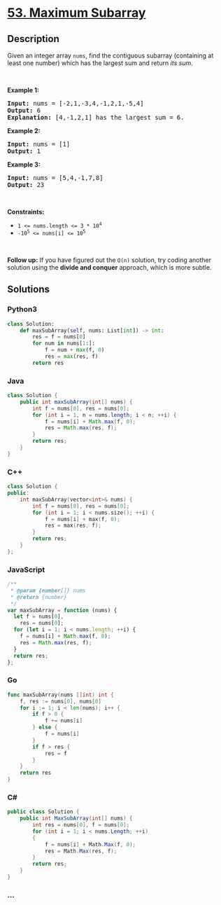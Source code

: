 # [53. Maximum Subarray](https://leetcode.com/problems/maximum-subarray)



## Description

<p>Given an integer array <code>nums</code>, find the contiguous subarray (containing at least one number) which has the largest sum and return <em>its sum</em>.</p>

<p>&nbsp;</p>
<p><strong>Example 1:</strong></p>

<pre>
<strong>Input:</strong> nums = [-2,1,-3,4,-1,2,1,-5,4]
<strong>Output:</strong> 6
<strong>Explanation:</strong> [4,-1,2,1] has the largest sum = 6.
</pre>

<p><strong>Example 2:</strong></p>

<pre>
<strong>Input:</strong> nums = [1]
<strong>Output:</strong> 1
</pre>

<p><strong>Example 3:</strong></p>

<pre>
<strong>Input:</strong> nums = [5,4,-1,7,8]
<strong>Output:</strong> 23
</pre>

<p>&nbsp;</p>
<p><strong>Constraints:</strong></p>

<ul>
	<li><code>1 &lt;= nums.length &lt;= 3 * 10<sup>4</sup></code></li>
	<li><code>-10<sup>5</sup> &lt;= nums[i] &lt;= 10<sup>5</sup></code></li>
</ul>

<p>&nbsp;</p>
<strong>Follow up:</strong> If you have figured out the <code>O(n)</code> solution, try coding another solution using the <strong>divide and conquer</strong> approach, which is more subtle.

## Solutions

<!-- tabs:start -->

### **Python3**

```python
class Solution:
    def maxSubArray(self, nums: List[int]) -> int:
        res = f = nums[0]
        for num in nums[1:]:
            f = num + max(f, 0)
            res = max(res, f)
        return res
```

### **Java**

```java
class Solution {
    public int maxSubArray(int[] nums) {
        int f = nums[0], res = nums[0];
        for (int i = 1, n = nums.length; i < n; ++i) {
            f = nums[i] + Math.max(f, 0);
            res = Math.max(res, f);
        }
        return res;
    }
}
```

### **C++**

```cpp
class Solution {
public:
    int maxSubArray(vector<int>& nums) {
        int f = nums[0], res = nums[0];
        for (int i = 1; i < nums.size(); ++i) {
            f = nums[i] + max(f, 0);
            res = max(res, f);
        }
        return res;
    }
};
```

### **JavaScript**

```js
/**
 * @param {number[]} nums
 * @return {number}
 */
var maxSubArray = function (nums) {
  let f = nums[0],
    res = nums[0];
  for (let i = 1; i < nums.length; ++i) {
    f = nums[i] + Math.max(f, 0);
    res = Math.max(res, f);
  }
  return res;
};
```

### **Go**

```go
func maxSubArray(nums []int) int {
    f, res := nums[0], nums[0]
    for i := 1; i < len(nums); i++ {
        if f > 0 {
            f += nums[i]
        } else {
            f = nums[i]
        }
        if f > res {
            res = f
        }
    }
    return res
}
```

### **C#**

```cs
public class Solution {
    public int MaxSubArray(int[] nums) {
        int res = nums[0], f = nums[0];
        for (int i = 1; i < nums.Length; ++i)
        {
            f = nums[i] + Math.Max(f, 0);
            res = Math.Max(res, f);
        }
        return res;
    }
}
```

### **...**

```

```

<!-- tabs:end -->

